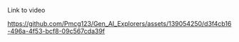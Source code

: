 

Link to video

https://github.com/Pmcg123/Gen_AI_Explorers/assets/139054250/d3f4cb16-496a-4f53-bcf8-09c567cda39f

